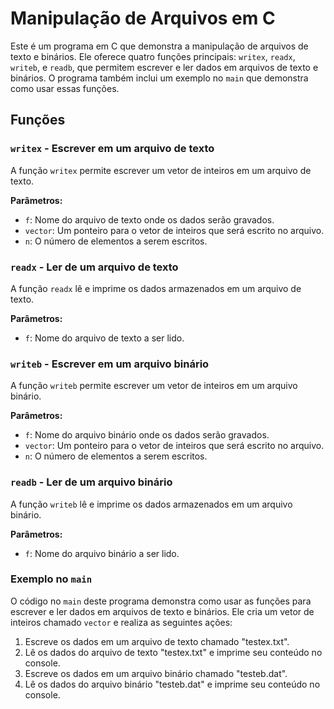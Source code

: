 # Manipulação de Arquivos em C

Este é um programa em C que demonstra a manipulação de arquivos de texto e binários. Ele oferece quatro funções principais: `writex`, `readx`, `writeb`, e `readb`, que permitem escrever e ler dados em arquivos de texto e binários. O programa também inclui um exemplo no `main` que demonstra como usar essas funções.

## Funções

### `writex` - Escrever em um arquivo de texto

A função `writex` permite escrever um vetor de inteiros em um arquivo de texto.

**Parâmetros:**
- `f`: Nome do arquivo de texto onde os dados serão gravados.
- `vector`: Um ponteiro para o vetor de inteiros que será escrito no arquivo.
- `n`: O número de elementos a serem escritos.

### `readx` - Ler de um arquivo de texto

A função `readx` lê e imprime os dados armazenados em um arquivo de texto.

**Parâmetros:**
- `f`: Nome do arquivo de texto a ser lido.

### `writeb` - Escrever em um arquivo binário

A função `writeb` permite escrever um vetor de inteiros em um arquivo binário.

**Parâmetros:**
- `f`: Nome do arquivo binário onde os dados serão gravados.
- `vector`: Um ponteiro para o vetor de inteiros que será escrito no arquivo.
- `n`: O número de elementos a serem escritos.

### `readb` - Ler de um arquivo binário

A função `writeb` lê e imprime os dados armazenados em um arquivo binário.

**Parâmetros:**
- `f`: Nome do arquivo binário a ser lido.

### Exemplo no `main`

O código no `main` deste programa demonstra como usar as funções para escrever e ler dados em arquivos de texto e binários. Ele cria um vetor de inteiros chamado `vector` e realiza as seguintes ações:

1. Escreve os dados em um arquivo de texto chamado "testex.txt".
2. Lê os dados do arquivo de texto "testex.txt" e imprime seu conteúdo no console.
3. Escreve os dados em um arquivo binário chamado "testeb.dat".
4. Lê os dados do arquivo binário "testeb.dat" e imprime seu conteúdo no console.
